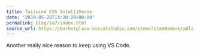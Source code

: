 ```yaml
---
title: Tailwind CSS IntelliSense
date: "2019-05-28T13:30:28+00:00"
permalink: blog/sa7/index.html
source_url: https://marketplace.visualstudio.com/items?itemName=bradlc.vscode-tailwindcss
---
```


Another really nice reason to keep using VS Code.
